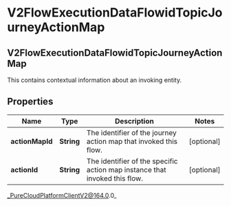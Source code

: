 # V2FlowExecutionDataFlowidTopicJourneyActionMap

## V2FlowExecutionDataFlowidTopicJourneyActionMap
This contains contextual information about an invoking entity.

## Properties

|Name | Type | Description | Notes|
|------------ | ------------- | ------------- | -------------|
| **actionMapId** | **String** | The identifier of the journey action map that invoked this flow. | [optional] |
| **actionId** | **String** | The identifier of the specific action map instance that invoked this flow. | [optional] |



_PureCloudPlatformClientV2@164.0.0_
